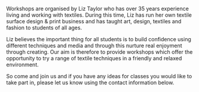 Workshops are organised by Liz Taylor who has over 35 years experience living and working with textiles. During this time, Liz has run her own textile surface design & print business and has taught art, design, textiles and fashion to students of all ages.

Liz believes the important thing for all students is to build confidence using different techniques and media and through this nurture real enjoyment through creating. Our aim is therefore to provide workshops which offer the opportunity to try a range of textile techniques in a friendly and relaxed environment.

So come and join us and if you have any ideas for classes you would like to take part in, please let us know using the contact information below.
